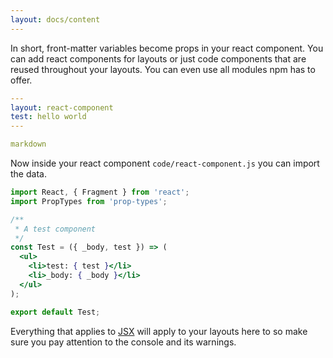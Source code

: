 ```yaml
---
layout: docs/content
---
```


In short, front-matter variables become props in your react component. You can add react components for layouts or just code components that are reused
throughout your layouts. You can even use all modules npm has to offer.

```yaml
---
layout: react-component
test: hello world
---

markdown
```

Now inside your react component `code/react-component.js` you can import the data.

```jsx
import React, { Fragment } from 'react';
import PropTypes from 'prop-types';

/**
 * A test component
 */
const Test = ({ _body, test }) => (
  <ul>
    <li>test: { test }</li>
    <li>_body: { _body }</li>
  </ul>
);

export default Test;
```

Everything that applies to [JSX](https://facebook.github.io/jsx/) will apply to your layouts here to so make sure you pay attention to the console
and its warnings.
